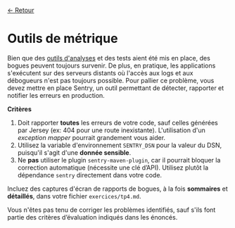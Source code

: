 [← Retour](../README.md)

# Outils de métrique

Bien que des [outils d'analyses](./analysis.md) et des tests aient été mis en place, des bogues peuvent toujours survenir.
De plus, en pratique, les applications s'exécutent sur des serveurs distants où l'accès aux logs et aux débogueurs 
n'est pas toujours possible. Pour pallier ce problème, vous devez mettre en place Sentry, un outil permettant de 
détecter, rapporter et notifier les erreurs en production.

**Critères**

1. Doit rapporter **toutes** les erreurs de votre code, sauf celles générées par Jersey (ex: 404 pour une route inexistante). 
L'utilisation d'un *exception mapper* pourrait grandement vous aider.
2. Utilisez la variable d'environnement `SENTRY_DSN` pour la valeur du DSN, puisqu'il s'agit d'une **donnée sensible**.
3. Ne **pas** utiliser le plugin `sentry-maven-plugin`, car il pourrait bloquer la correction automatique (nécessite une clé d’API). 
Utilisez plutôt la dépendance `sentry` directement dans votre code.

Incluez des captures d'écran de rapports de bogues, à la fois **sommaires** et **détaillés**, dans votre fichier `exercices/tp4.md`.

Vous n'êtes pas tenu de corriger les problèmes identifiés, sauf s'ils font partie des critères d’évaluation indiqués dans 
les énoncés.
